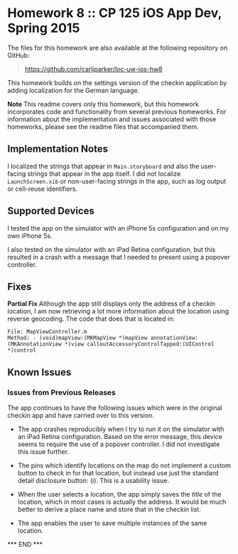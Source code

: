 # Homework 8 :: CP 125 iOS App Dev, Spring 2015 #

The files for this homework are also available at the following
repository on GitHub:

>  <https://github.com/carljparker/loc-uw-ios-hw8>

This homework builds on the settings version of the checkin application
by adding localization for the German language. 

**Note** This readme covers only this homework, but this homework
incorporates code and functionality from several previous homeworks. For
information about the implementation and issues associated with those
homeworks, please see the readme files that accompanied them.


## Implementation Notes ##

I localized the strings that appear in `Main.storyboard` and also the
user-facing strings that appear in the app itself. I did not localize 
`LaunchScreen.xib` or non-user-facing strings in the app, such as log
output or cell-reuse identifiers.


## Supported Devices ##

I tested the app on the simulator with an iPhone 5s configuration and on
my own iPhone 5s. 

I also tested on the simulator with an iPad Retina configuration, but
this resulted in a crash with a message that I needed to present using a
popover controller.


## Fixes ##

**Partial Fix** Although the app still displays only the address of a
checkin location, I am now retrieving a lot more information about the
location using reverse geocoding. The code that does that is located in:

    File: MapViewController.m
    Method: - (void)mapView:(MKMapView *)mapView annotationView:(MKAnnotationView *)view calloutAccessoryControlTapped:(UIControl *)control


## Known Issues ##

### Issues from Previous Releases ###

The app continues to have the following issues which were in the
original checkin app and have carried over to this version.

- The app crashes reproducibly when I try to run it on the simulator
with an iPad Retina configuration. Based on the error message, this
device seems to require the use of a popover controller. I did not
investigate this issue further.

- The pins which identify locations on the map do not implement a custom
button to check in for that location, but instead use just the standard
detail disclosure button: (i).  This is a usability issue.

- When the user selects a location, the app simply saves the _title_ of
the location, which in most cases is actually the address. It would be
much better to derive a place name and store that in the checkin list.

- The app enables the user to save multiple instances of the same
location.


*** END ***

